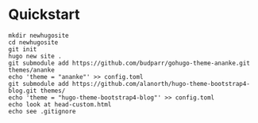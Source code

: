 # Quickstart

    mkdir newhugosite
    cd newhugosite
    git init
    hugo new site .
    git submodule add https://github.com/budparr/gohugo-theme-ananke.git themes/ananke
    echo 'theme = "ananke"' >> config.toml
    git submodule add https://github.com/alanorth/hugo-theme-bootstrap4-blog.git themes/
    echo 'theme = "hugo-theme-bootstrap4-blog"' >> config.toml
    echo look at head-custom.html
    echo see .gitignore

